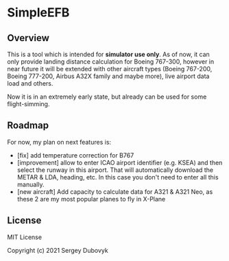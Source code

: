 # SimpleEFB

## Overview

This is a tool which is intended for **simulator use only**. As of now, it can only provide landing distance calculation for Boeing 767-300, however in near future it will be extended with other aircraft types (Boeing 767-200, Boeing 777-200, Airbus A32X family and maybe more), live airport data load and others.

Now it is in an extremely early state, but already can be used for some flight-simming.

## Roadmap

For now, my plan on next features is:

- [fix] add temperature correction for B767
- [improvement] allow to enter ICAO airport identifier (e.g. KSEA) and then select the runway in this airport. That will automatically download the METAR & LDA, heading, etc. In this case you don't need to enter all this manually.
- [new aircraft] Add capacity to calculate data for A321 & A321 Neo, as these 2 are my most popular planes to fly in X-Plane

## License

MIT License

Copyright (c) 2021 Sergey Dubovyk
